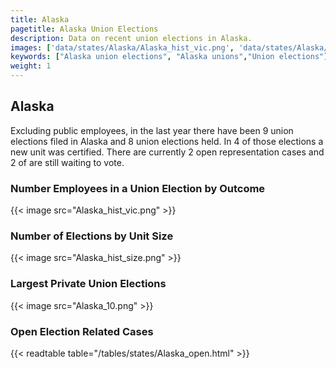 ```yaml
---
title: Alaska
pagetitle: Alaska Union Elections
description: Data on recent union elections in Alaska.
images: ['data/states/Alaska/Alaska_hist_vic.png', 'data/states/Alaska/Alaska_hist_size.png', 'data/states/Alaska/Alaska_10.png']
keywords: ["Alaska union elections", "Alaska unions","Union elections"]
weight: 1
---
```

##  Alaska

Excluding public employees, in the last year there have been 9 union elections filed in Alaska and 8 union elections held. In 4 of those elections a new unit was certified. There are currently 2 open representation cases and 2 of are still waiting to vote.

### Number Employees in a Union Election by Outcome
{{< image src="Alaska_hist_vic.png" >}}

### Number of Elections by Unit Size
{{< image src="Alaska_hist_size.png" >}}

### Largest Private Union Elections
{{< image src="Alaska_10.png" >}}

### Open Election Related Cases
{{< readtable table="/tables/states/Alaska_open.html" >}}

